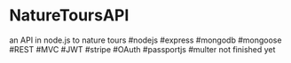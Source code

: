 # NatureToursAPI
an API in node.js to nature tours 
 #nodejs #express #mongodb #mongoose #REST #MVC #JWT #stripe #OAuth #passportjs #multer
not finished yet
